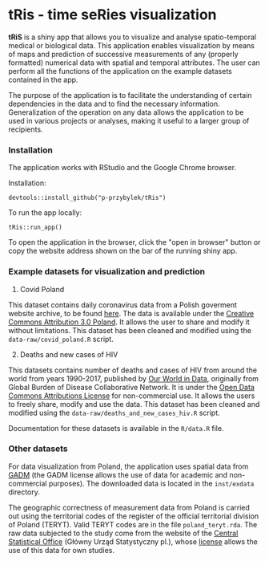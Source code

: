 # tRis - time seRies visualization

<!-- badges: start -->
<!-- badges: end -->

**tRiS** is a shiny app that allows you to visualize and analyse spatio-temporal medical or biological data. This application enables visualization by means of maps and prediction of successive measurements of any (properly formatted) numerical data with spatial and temporal attributes. The user can perform all the functions of the application on the example datasets contained in the app.

The purpose of the application is to facilitate the understanding of certain dependencies in the data and to find the necessary information. Generalization of the operation on any data allows the application to be used in various projects or analyses, making it useful to a larger group of recipients.

### Installation

The application works with RStudio and the Google Chrome browser.

Installation:
```
devtools::install_github("p-przybylek/tRis")
```
To run the app locally:
```
tRis::run_app()
```

To open the application in the browser, click the "open in browser" button or copy the website address shown on the bar of the running shiny app.

### Example datasets for visualization and prediction

1. Covid Poland

This dataset contains daily coronavirus data from a Polish goverment website archive, to be found [here](https://www.gov.pl/web/koronawirus/wykaz-zarazen-koronawirusem-sars-cov-2). 
The data is available under the [Creative Commons Attribution 3.0 Poland](https://creativecommons.org/licenses/by/3.0/pl/). It allows the user to share and modify it without limitations. This dataset has been cleaned and modified using the `data-raw/covid_poland.R` script.

2. Deaths and new cases of HIV

This datasets contains number of deaths and cases of HIV from around the world from years 1990-2017, published by [Our World in Data](https://ourworldindata.org/hiv-aids), originally from Global Burden of Disease Collaborative Network.
It is under the [Open Data Commons Attributions License](https://opendatacommons.org/licenses/by/1-0/) for non-commercial use. It allows the users to freely share, modify and use the data.
This dataset has been cleaned and modified using the `data-raw/deaths_and_new_cases_hiv.R` script.

Documentation for these datasets is available in the `R/data.R` file.

### Other datasets

For data visualization from Poland, the application uses spatial data from [GADM](https://gadm.org/data.html) (the GADM license allows the use of data for academic and non-commercial purposes). The downloaded data is located in the `inst/exdata` directory. 

The geographic correctness of measurement data from Poland is carried out using the territorial codes of the register of the official territorial division of Poland (TERYT). Valid TERYT codes are in the file `poland_teryt.rda`. The raw data subjected to the study come from the website of the [Central Statistical Office](https://eteryt.stat.gov.pl/eTeryt/rejestr_teryt/udostepnianie_danych/baza_teryt/uzytkownicy_indywidualni/pobieranie/pliki_pelne.aspx?contrast=default) (Główny Urząd Statystyczny pl.), whose [license](https://stat.gov.pl/copyright) allows the use of this data for own studies.
